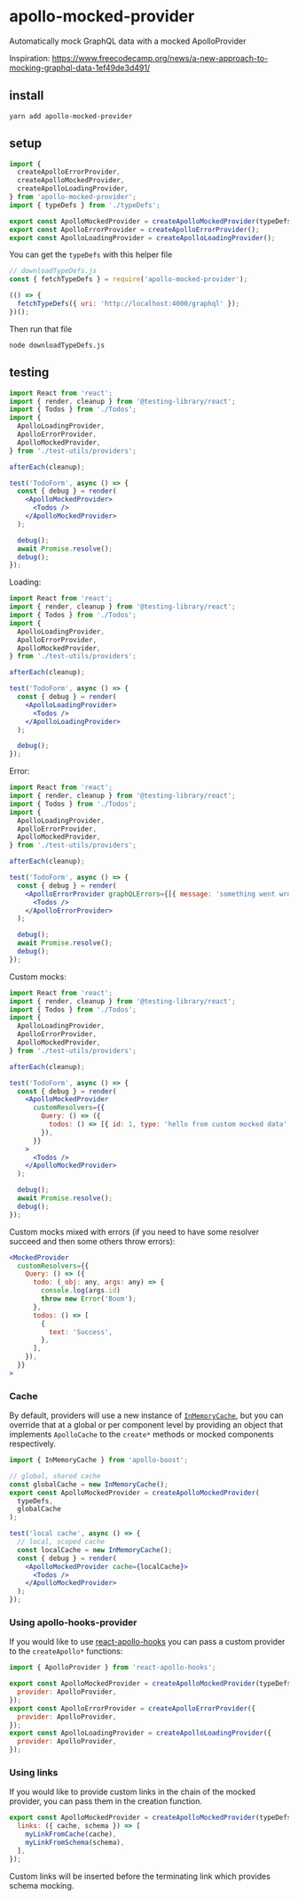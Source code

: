 # apollo-mocked-provider

Automatically mock GraphQL data with a mocked ApolloProvider

Inspiration: https://www.freecodecamp.org/news/a-new-approach-to-mocking-graphql-data-1ef49de3d491/

## install

```
yarn add apollo-mocked-provider
```

## setup

```jsx
import {
  createApolloErrorProvider,
  createApolloMockedProvider,
  createApolloLoadingProvider,
} from 'apollo-mocked-provider';
import { typeDefs } from './typeDefs';

export const ApolloMockedProvider = createApolloMockedProvider(typeDefs);
export const ApolloErrorProvider = createApolloErrorProvider();
export const ApolloLoadingProvider = createApolloLoadingProvider();
```

You can get the `typeDefs` with this helper file

```js
// downloadTypeDefs.js
const { fetchTypeDefs } = require('apollo-mocked-provider');

(() => {
  fetchTypeDefs({ uri: 'http://localhost:4000/graphql' });
})();
```

Then run that file

```
node downloadTypeDefs.js
```

## testing

```jsx
import React from 'react';
import { render, cleanup } from '@testing-library/react';
import { Todos } from './Todos';
import {
  ApolloLoadingProvider,
  ApolloErrorProvider,
  ApolloMockedProvider,
} from './test-utils/providers';

afterEach(cleanup);

test('TodoForm', async () => {
  const { debug } = render(
    <ApolloMockedProvider>
      <Todos />
    </ApolloMockedProvider>
  );

  debug();
  await Promise.resolve();
  debug();
});
```

Loading:

```jsx
import React from 'react';
import { render, cleanup } from '@testing-library/react';
import { Todos } from './Todos';
import {
  ApolloLoadingProvider,
  ApolloErrorProvider,
  ApolloMockedProvider,
} from './test-utils/providers';

afterEach(cleanup);

test('TodoForm', async () => {
  const { debug } = render(
    <ApolloLoadingProvider>
      <Todos />
    </ApolloLoadingProvider>
  );

  debug();
});
```

Error:

```jsx
import React from 'react';
import { render, cleanup } from '@testing-library/react';
import { Todos } from './Todos';
import {
  ApolloLoadingProvider,
  ApolloErrorProvider,
  ApolloMockedProvider,
} from './test-utils/providers';

afterEach(cleanup);

test('TodoForm', async () => {
  const { debug } = render(
    <ApolloErrorProvider graphQLErrors={[{ message: 'something went wrong' }]}>
      <Todos />
    </ApolloErrorProvider>
  );

  debug();
  await Promise.resolve();
  debug();
});
```

Custom mocks:

```jsx
import React from 'react';
import { render, cleanup } from '@testing-library/react';
import { Todos } from './Todos';
import {
  ApolloLoadingProvider,
  ApolloErrorProvider,
  ApolloMockedProvider,
} from './test-utils/providers';

afterEach(cleanup);

test('TodoForm', async () => {
  const { debug } = render(
    <ApolloMockedProvider
      customResolvers={{
        Query: () => ({
          todos: () => [{ id: 1, type: 'hello from custom mocked data' }],
        }),
      }}
    >
      <Todos />
    </ApolloMockedProvider>
  );

  debug();
  await Promise.resolve();
  debug();
});
```

Custom mocks mixed with errors (if you need to have some resolver succeed and then some others throw errors):

```jsx
<MockedProvider
  customResolvers={{
    Query: () => ({
      todo: (_obj: any, args: any) => {
        console.log(args.id)
        throw new Error('Boom');
      },
      todos: () => [
        {
          text: 'Success',
        },
      ],
    }),
  }}
>
```

### Cache

By default, providers will use a new instance of [`InMemoryCache`](https://www.apollographql.com/docs/react/advanced/caching/#inmemorycache), but you can override that at a global or per component level by providing an object that implements `ApolloCache` to the `create*` methods or mocked components respectively.

```jsx
import { InMemoryCache } from 'apollo-boost';

// global, shared cache
const globalCache = new InMemoryCache();
export const ApolloMockedProvider = createApolloMockedProvider(
  typeDefs,
  globalCache
);

test('local cache', async () => {
  // local, scoped cache
  const localCache = new InMemoryCache();
  const { debug } = render(
    <ApolloMockedProvider cache={localCache}>
      <Todos />
    </ApolloMockedProvider>
  );
});
```

### Using apollo-hooks-provider

If you would like to use [react-apollo-hooks](https://github.com/trojanowski/react-apollo-hooks) you can pass a custom
provider to the `createApollo*` functions:

```jsx
import { ApolloProvider } from 'react-apollo-hooks';

export const ApolloMockedProvider = createApolloMockedProvider(typeDefs, {
  provider: ApolloProvider,
});
export const ApolloErrorProvider = createApolloErrorProvider({
  provider: ApolloProvider,
});
export const ApolloLoadingProvider = createApolloLoadingProvider({
  provider: ApolloProvider,
});
```

### Using links

If you would like to provide custom links in the chain of the mocked provider, you can pass them in the creation function.

```jsx
export const ApolloMockedProvider = createApolloMockedProvider(typeDefs, {
  links: ({ cache, schema }) => [
    myLinkFromCache(cache),
    myLinkFromSchema(schema),
  ],
});
```

Custom links will be inserted before the terminating link which provides schema mocking.
